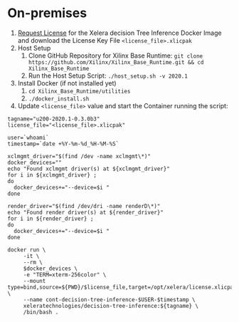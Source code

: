 # On-premises


1. [Request License](https://xelera.io/product/demo-license-requests) for the Xelera decision Tree Inference Docker Image and download the License Key File `<license_file>.xlicpak`
2. Host Setup
    1. Clone GitHub Repository for Xilinx Base Runtime: `git clone https://github.com/Xilinx/Xilinx_Base_Runtime.git && cd Xilinx_Base_Runtime`
    2. Run the Host Setup Script: `./host_setup.sh -v 2020.1`
3. Install Docker (if not installed yet)
    1. `cd Xilinx_Base_Runtime/utilities`
    2. `./docker_install.sh`
4. Update `<license_file>` value and start the Container running the script:

```
tagname="u200-2020.1-0.3.0b3"
license_file="<license_file>.xlicpak"

user=`whoami`
timestamp=`date +%Y-%m-%d_%H-%M-%S`

xclmgmt_driver="$(find /dev -name xclmgmt\*)"
docker_devices=""
echo "Found xclmgmt driver(s) at ${xclmgmt_driver}"
for i in ${xclmgmt_driver} ;
do
  docker_devices+="--device=$i "
done

render_driver="$(find /dev/dri -name renderD\*)"
echo "Found render driver(s) at ${render_driver}"
for i in ${render_driver} ;
do
  docker_devices+="--device=$i "
done

docker run \
     -it \
     --rm \
     $docker_devices \
     -e "TERM=xterm-256color" \
     --mount type=bind,source=${PWD}/$license_file,target=/opt/xelera/license.xlicpak,readonly \
     --name cont-decision-tree-inference-$USER-$timestamp \
     xeleratechnologies/decision-tree-inference:${tagname} \
     /bin/bash .
```
